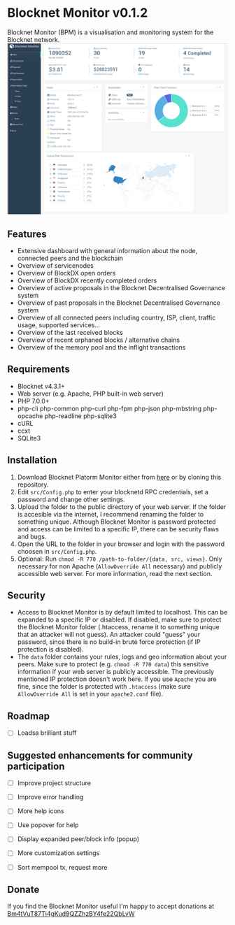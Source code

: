 # Blocknet Monitor v0.1.2

Blocknet Monitor (BPM) is a visualisation and monitoring system for the Blocknet network.
![](assets/images/blocknetmonitor.png)


## Features

* Extensive dashboard with general information about the node, connected peers and the blockchain
* Overview of servicenodes
* Overview of BlockDX open orders
* Overview of BlockDX recently completed orders
* Overview of active proposals in the Blocknet Decentralised Governance system
* Overview of past proposals in the Blocknet Decentralised Governance system
* Overview of all connected peers including country, ISP, client, traffic usage, supported services...
* Overview of the last received blocks
* Overview of recent orphaned blocks / alternative chains
* Overview of the memory pool and the inflight transactions


## Requirements

* Blocknet v4.3.1+
* Web server (e.g. Apache, PHP built-in web server)
* PHP 7.0.0+
*   php-cli php-common php-curl php-fpm php-json php-mbstring php-opcache php-readline php-sqlite3
* cURL
* ccxt
* SQLite3


## Installation

1. Download Blocknet Platorm Monitor either from [here](https://github.com/walkjivefly/blocknet-monitor/releases) or by cloning this  repository.
2. Edit `src/Config.php` to enter your blocknetd RPC credentials, set a password and change other settings.
3. Upload the folder to the public directory of your web server. If the folder is accesible via the internet, I recommend renaming the folder to something unique. Although Blocknet Monitor is password protected and access can be limited to a specific IP, there can be security flaws and bugs.
4. Open the URL to the folder in your browser and login with the password choosen in `src/Config.php`.
5. Optional: Run `chmod -R 770 /path-to-folder/{data, src, views}`. Only necessary for non Apache (`AllowOverride All` necessary) and publicly accessible web server. For more information, read the next section.


## Security
 
* Access to Blocknet Monitor is by default limited to localhost. This can be expanded to a specific IP or disabled. If disabled, make sure to protect the Blocknet Monitor folder (.htaccess, rename it to something unique 
that an attacker will not guess). An attacker could "guess" your password, since there is no build-in brute force protection (if IP protection is disabled).
* The `data` folder contains your rules, logs and geo information about your peers. Make sure to protect (e.g. `chmod -R 770 data`) this sensitive information if your web server is publicly accessible. The previously mentioned
IP protection doesn't work here. If you use `Apache` you are fine, since the folder is protected with `.htaccess` (make sure `AllowOverride All` is set in your `apache2.conf` file).


## Roadmap

- [ ] Loadsa brilliant stuff 


## Suggested enhancements for community participation

- [ ] Improve project structure
- [ ] Improve error handling
- [ ] More help icons
- [ ] Use popover for help
- [ ] Display expanded peer/block info (popup)
- [ ] More customization settings
- [ ] Sort mempool tx, request more



## Donate

If you find the Blocknet Monitor useful I'm happy to accept donations at 
[Bm4tVuT87Ti4gKud9QZZhzBY4fe22QbLvW](https://chainz.cryptoid.info/block/search.dws?q=Bm4tVuT87Ti4gKud9QZZhzBY4fe22QbLvW)

